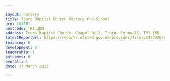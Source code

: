 ```yaml
---

layout: nursery
title: Truro Baptist Church Pottery Pre-School
urn: 102881
postcode: TR1 3BD
address: Truro Baptist Church, Chapel Hill, Truro, Cornwall, TR1 3BD
latestReportUrl: https://reports.ofsted.gov.uk/provider/files/2473826/urn/102881.pdf
teaching: 0
development: 0
leadership: 1
outcomes: 0
overall: 1
date: 27 March 2015

---
```

